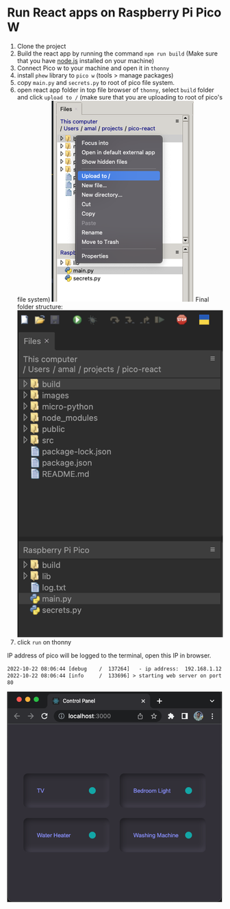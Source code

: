 # Run React apps on Raspberry Pi Pico W

1. Clone the project
2. Build the react app by running the command `npm run build` (Make sure that you have [node.js](https://nodejs.org/en/download/) installed on your machine)
3. Connect Pico w to your machine and open it in `thonny`
4. install `phew` library to `pico w` (tools > manage packages)
5. copy `main.py` and `secrets.py` to root of pico file system.
6. open react app folder in top file browser of `thonny`, select `build` folder and click `upload to /` (make sure that you are uploading to root of pico's file system)
   ![uplod to pico](./images/upload-to-pico.png)
   Final folder structure:
   ![folder final](images/folder-final.png)
7. click `run` on thonny

IP address of pico will be logged to the terminal, open this IP in browser.

    2022-10-22 08:06:44 [debug    /  137264]   - ip address:  192.168.1.12
    2022-10-22 08:06:44 [info     /  133696] > starting web server on port 80

![](./images/on-chrome.png)
